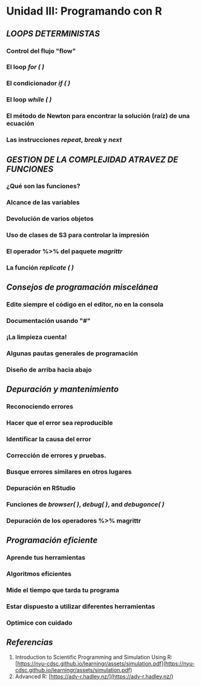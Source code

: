 
# Unidad III:   Programando con R

## *LOOPS DETERMINISTAS*

###  Control del flujo "flow"

### El loop *for ( )*
### El condicionador *if (  )*

### El loop *while ( )*

### El método de Newton para encontrar la solución (raíz) de una ecuación

### Las instrucciones *repeat*, *break* y *next*

## *GESTION DE LA COMPLEJIDAD ATRAVEZ DE FUNCIONES*

### ¿Qué son las funciones?
### Alcance de las variables
### Devolución de varios objetos
### Uso de clases de S3 para controlar la impresión
### El operador %>% del paquete *magrittr*
###  La función *replicate ( )*

## *Consejos de programación miscelánea*

### Edite siempre el código en el editor, no en la consola

### Documentación usando "#"

### ¡La limpieza cuenta!

### Algunas pautas generales de programación

### Diseño de arriba hacia abajo

## *Depuración y mantenimiento*

### Reconociendo errores

### Hacer que el error sea reproducible

### Identificar la causa del error

### Corrección de errores y pruebas.

### Busque errores similares en otros lugares

### Depuración en RStudio

### Funciones de *browser( )*, *debug( )*, and *debugonce( )* 

### Depuración de los operadores %>% magrittr

## *Programación eficiente*

### Aprende tus herramientas

### Algoritmos eficientes

### Mide el tiempo que tarda tu programa

### Estar dispuesto a utilizar diferentes herramientas

### Optimice con cuidado

## *Referencias*
1.  Introduction  to  Scientific  Programming and Simulation  Using R: [https://nyu-cdsc.github.io/learningr/assets/simulation.pdf](https://nyu-cdsc.github.io/learningr/assets/simulation.pdf)
2.  Advanced R: [https://adv-r.hadley.nz/](https://adv-r.hadley.nz/)

